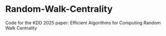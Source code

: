 # Random-Walk-Centrality
Code for the KDD 2025 paper: Efficient Algorithms for Computing Random Walk Centrality
